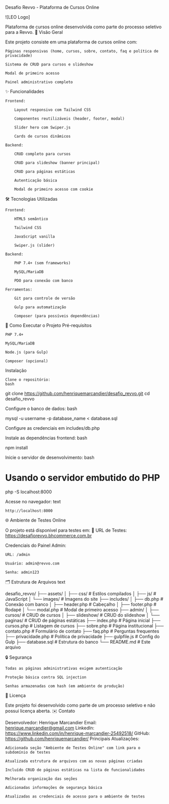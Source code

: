 Desafio Revvo - Plataforma de Cursos Online

![LEO Logo]

Plataforma de cursos online desenvolvida como parte do processo seletivo para a Revvo.
📌 Visão Geral

Este projeto consiste em uma plataforma de cursos online com:

    Páginas responsivas (home, cursos, sobre, contato, faq e política de privacidade)

    Sistema de CRUD para cursos e slideshow

    Modal de primeiro acesso

    Painel administrativo completo

✨ Funcionalidades

    Frontend:

        Layout responsivo com Tailwind CSS

        Componentes reutilizáveis (header, footer, modal)

        Slider hero com Swiper.js

        Cards de cursos dinâmicos

    Backend:

        CRUD completo para cursos

        CRUD para slideshow (banner principal)

        CRUD para páginas estáticas

        Autenticação básica

        Modal de primeiro acesso com cookie

🛠 Tecnologias Utilizadas

    Frontend:

        HTML5 semântico

        Tailwind CSS

        JavaScript vanilla

        Swiper.js (slider)

    Backend:

        PHP 7.4+ (sem frameworks)

        MySQL/MariaDB

        PDO para conexão com banco

    Ferramentas:

        Git para controle de versão

        Gulp para automatização

        Composer (para possíveis dependências)

🚀 Como Executar o Projeto
Pré-requisitos

    PHP 7.4+

    MySQL/MariaDB

    Node.js (para Gulp)

    Composer (opcional)

Instalação

    Clone o repositório:
    bash

git clone https://github.com/henriquemarcandier/desafio_revvo.git
cd desafio_revvo

Configure o banco de dados:
bash

mysql -u username -p database_name < database.sql

Configure as credenciais em includes/db.php

Instale as dependências frontend:
bash

npm install

Inicie o servidor de desenvolvimento:
bash

# Usando o servidor embutido do PHP
php -S localhost:8000

Acesse no navegador:
text

    http://localhost:8000

🌐 Ambiente de Testes Online

O projeto está disponível para testes em:
🔹 URL de Testes: https://desafiorevvo.bhcommerce.com.br

Credenciais do Painel Admin:

    URL: /admin

    Usuário: admin@revvo.com

    Senha: admin123

🗂 Estrutura de Arquivos
text

desafio_revvo/
├── assets/
│   ├── css/          # Estilos compilados
│   ├── js/           # JavaScript
│   └── images/       # Imagens do site
├── includes/
│   ├── db.php        # Conexão com banco
│   ├── header.php    # Cabeçalho
│   ├── footer.php    # Rodapé
│   └── modal.php     # Modal de primeiro acesso
├── admin/
│   ├── cursos/       # CRUD de cursos
│   ├── slideshow/    # CRUD do slideshow
│   └── paginas/      # CRUD de páginas estáticas
├── index.php         # Página inicial
├── cursos.php        # Listagem de cursos
├── sobre.php         # Página institucional
├── contato.php       # Formulário de contato
├── faq.php           # Perguntas frequentes
├── privacidade.php   # Política de privacidade
├── gulpfile.js       # Config do Gulp
├── database.sql      # Estrutura do banco
└── README.md         # Este arquivo

🔒 Segurança

    Todas as páginas administrativas exigem autenticação

    Proteção básica contra SQL injection

    Senhas armazenadas com hash (em ambiente de produção)

📝 Licença

Este projeto foi desenvolvido como parte de um processo seletivo e não possui licença aberta.
✉️ Contato

Desenvolvedor: Henrique Marcandier
Email: henrique.marcandier@gmail.com
LinkedIn: https://www.linkedin.com/in/henrique-marcandier-25492518/
GitHub: https://github.com/henriquemarcandier/
Principais Atualizações:

    Adicionada seção "Ambiente de Testes Online" com link para o subdomínio de testes

    Atualizada estrutura de arquivos com as novas páginas criadas

    Incluído CRUD de páginas estáticas na lista de funcionalidades

    Melhorada organização das seções

    Adicionadas informações de segurança básica

    Atualizadas as credenciais de acesso para o ambiente de testes